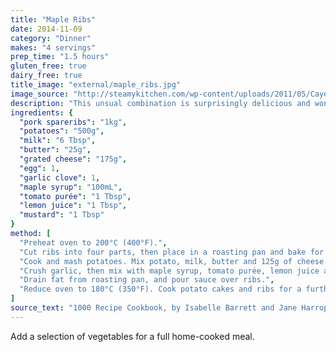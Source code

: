 ```yaml
---
title: "Maple Ribs"
date: 2014-11-09
category: "Dinner"
makes: "4 servings"
prep_time: "1.5 hours"
gluten_free: true
dairy_free: true
title_image: "external/maple_ribs.jpg"
image_source: "http://steamykitchen.com/wp-content/uploads/2011/05/Cayenne-Cinnamon-Ribs-Maple-Glaze-Recipe-6744.jpg"
description: "This unsual combination is surprisingly delicious and wonderfully filling."
ingredients: {
  "pork spareribs": "1kg",
  "potatoes": "500g",
  "milk": "6 Tbsp",
  "butter": "25g",
  "grated cheese": "175g",
  "egg": 1,
  "garlic clove": 1,
  "maple syrup": "100mL",
  "tomato purée": "1 Tbsp",
  "lemon juice": "1 Tbsp",
  "mustard": "1 Tbsp"
}
method: [
  "Preheat oven to 200°C (400°F).",
  "Cut ribs into four parts, then place in a roasting pan and bake for 20 minutes, turning once.",
  "Cook and mash potatoes. Mix potato, milk, butter and 125g of cheese (reserving 50g for garnish) together. Spoon into a well-greased muffin pan. Top with remaining cheese.",
  "Crush garlic, then mix with maple syrup, tomato purée, lemon juice and mustard.",
  "Drain fat from roasting pan, and pour sauce over ribs.",
  "Reduce oven to 180°C (350°F). Cook potato cakes and ribs for a further 30 minutes, until potato is golden, and ribs are tender and glazed."
]
source_text: "1000 Recipe Cookbook, by Isabelle Barrett and Jane Harrop"
---
```

Add a selection of vegetables for a full home-cooked meal.
